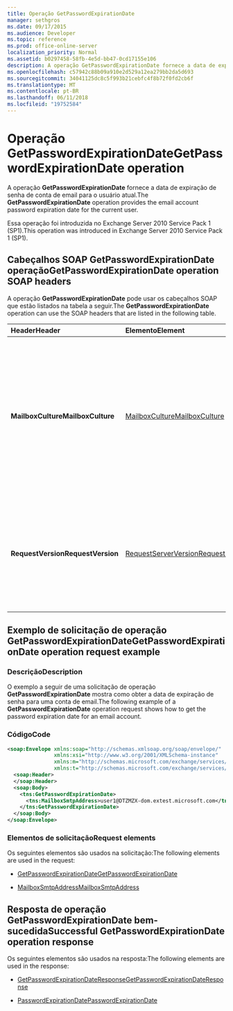 ```yaml
---
title: Operação GetPasswordExpirationDate
manager: sethgros
ms.date: 09/17/2015
ms.audience: Developer
ms.topic: reference
ms.prod: office-online-server
localization_priority: Normal
ms.assetid: b0297458-58fb-4e5d-bb47-0cd17155e106
description: A operação GetPasswordExpirationDate fornece a data de expiração de senha de conta de email para o usuário atual.
ms.openlocfilehash: c57942c88b09a910e2d529a12ea279bb2da5d693
ms.sourcegitcommit: 34041125dc8c5f993b21cebfc4f8b72f0fd2cb6f
ms.translationtype: MT
ms.contentlocale: pt-BR
ms.lasthandoff: 06/11/2018
ms.locfileid: "19752584"
---
```

# <a name="getpasswordexpirationdate-operation"></a><span data-ttu-id="b154a-103">Operação GetPasswordExpirationDate</span><span class="sxs-lookup"><span data-stu-id="b154a-103">GetPasswordExpirationDate operation</span></span>

<span data-ttu-id="b154a-104">A operação **GetPasswordExpirationDate** fornece a data de expiração de senha de conta de email para o usuário atual.</span><span class="sxs-lookup"><span data-stu-id="b154a-104">The **GetPasswordExpirationDate** operation provides the email account password expiration date for the current user.</span></span> 
  
<span data-ttu-id="b154a-105">Essa operação foi introduzida no Exchange Server 2010 Service Pack 1 (SP1).</span><span class="sxs-lookup"><span data-stu-id="b154a-105">This operation was introduced in Exchange Server 2010 Service Pack 1 (SP1).</span></span>
  
## <a name="getpasswordexpirationdate-operation-soap-headers"></a><span data-ttu-id="b154a-106">Cabeçalhos SOAP GetPasswordExpirationDate operação</span><span class="sxs-lookup"><span data-stu-id="b154a-106">GetPasswordExpirationDate operation SOAP headers</span></span>

<span data-ttu-id="b154a-107">A operação **GetPasswordExpirationDate** pode usar os cabeçalhos SOAP que estão listados na tabela a seguir.</span><span class="sxs-lookup"><span data-stu-id="b154a-107">The **GetPasswordExpirationDate** operation can use the SOAP headers that are listed in the following table.</span></span> 
  
|<span data-ttu-id="b154a-108">**Header**</span><span class="sxs-lookup"><span data-stu-id="b154a-108">**Header**</span></span>|<span data-ttu-id="b154a-109">**Elemento**</span><span class="sxs-lookup"><span data-stu-id="b154a-109">**Element**</span></span>|<span data-ttu-id="b154a-110">**Descrição**</span><span class="sxs-lookup"><span data-stu-id="b154a-110">**Description**</span></span>|
|:-----|:-----|:-----|
|<span data-ttu-id="b154a-111">**MailboxCulture**</span><span class="sxs-lookup"><span data-stu-id="b154a-111">**MailboxCulture**</span></span> <br/> |[<span data-ttu-id="b154a-112">MailboxCulture</span><span class="sxs-lookup"><span data-stu-id="b154a-112">MailboxCulture</span></span>](mailboxculture.md) <br/> |<span data-ttu-id="b154a-113">Identifica a cultura, conforme definido no RFC 3066, "Marcas para a identificação de idiomas", que será usada para acessar a caixa de correio.</span><span class="sxs-lookup"><span data-stu-id="b154a-113">Identifies the culture, as defined in RFC 3066, "Tags for the Identification of Languages", to be used to access the mailbox.</span></span> <span data-ttu-id="b154a-114">Isso é aplicável a uma solicitação.</span><span class="sxs-lookup"><span data-stu-id="b154a-114">This is applicable to a request.</span></span>  <br/> |
|<span data-ttu-id="b154a-115">**RequestVersion**</span><span class="sxs-lookup"><span data-stu-id="b154a-115">**RequestVersion**</span></span> <br/> |[<span data-ttu-id="b154a-116">RequestServerVersion</span><span class="sxs-lookup"><span data-stu-id="b154a-116">RequestServerVersion</span></span>](requestserverversion.md) <br/> |<span data-ttu-id="b154a-117">Identifica o esquema para a solicitação de operação.</span><span class="sxs-lookup"><span data-stu-id="b154a-117">Identifies the schema for the operation request.</span></span> <span data-ttu-id="b154a-118">Isso é aplicável a uma solicitação.</span><span class="sxs-lookup"><span data-stu-id="b154a-118">This is applicable to a request.</span></span> <span data-ttu-id="b154a-119">Isso é aplicável a uma solicitação.</span><span class="sxs-lookup"><span data-stu-id="b154a-119">This is applicable to a request.</span></span>  <br/> |
   
## <a name="getpasswordexpirationdate-operation-request-example"></a><span data-ttu-id="b154a-120">Exemplo de solicitação de operação GetPasswordExpirationDate</span><span class="sxs-lookup"><span data-stu-id="b154a-120">GetPasswordExpirationDate operation request example</span></span>

### <a name="description"></a><span data-ttu-id="b154a-121">Descrição</span><span class="sxs-lookup"><span data-stu-id="b154a-121">Description</span></span>

<span data-ttu-id="b154a-122">O exemplo a seguir de uma solicitação de operação **GetPasswordExpirationDate** mostra como obter a data de expiração de senha para uma conta de email.</span><span class="sxs-lookup"><span data-stu-id="b154a-122">The following example of a **GetPasswordExpirationDate** operation request shows how to get the password expiration date for an email account.</span></span> 
  
### <a name="code"></a><span data-ttu-id="b154a-123">Código</span><span class="sxs-lookup"><span data-stu-id="b154a-123">Code</span></span>

```XML
<soap:Envelope xmlns:soap="http://schemas.xmlsoap.org/soap/envelope/"
               xmlns:xsi="http://www.w3.org/2001/XMLSchema-instance"
               xmlns:m="http://schemas.microsoft.com/exchange/services/2006/messages"
               xmlns:t="http://schemas.microsoft.com/exchange/services/2006/types">
  <soap:Header>
  </soap:Header>
  <soap:Body>
    <tns:GetPasswordExpirationDate>
      <tns:MailboxSmtpAddress>user1@DTZMZX-dom.extest.microsoft.com</tns:MailboxSmtpAddress>
    </tns:GetPasswordExpirationDate>
  </soap:Body>
</soap:Envelope>

```

### <a name="request-elements"></a><span data-ttu-id="b154a-124">Elementos de solicitação</span><span class="sxs-lookup"><span data-stu-id="b154a-124">Request elements</span></span>

<span data-ttu-id="b154a-125">Os seguintes elementos são usados na solicitação:</span><span class="sxs-lookup"><span data-stu-id="b154a-125">The following elements are used in the request:</span></span>
  
- [<span data-ttu-id="b154a-126">GetPasswordExpirationDate</span><span class="sxs-lookup"><span data-stu-id="b154a-126">GetPasswordExpirationDate</span></span>](getpasswordexpirationdate.md)
    
- [<span data-ttu-id="b154a-127">MailboxSmtpAddress</span><span class="sxs-lookup"><span data-stu-id="b154a-127">MailboxSmtpAddress</span></span>](mailboxsmtpaddress.md)
    
## <a name="successful-getpasswordexpirationdate-operation-response"></a><span data-ttu-id="b154a-128">Resposta de operação GetPasswordExpirationDate bem-sucedida</span><span class="sxs-lookup"><span data-stu-id="b154a-128">Successful GetPasswordExpirationDate operation response</span></span>

<span data-ttu-id="b154a-129">Os seguintes elementos são usados na resposta:</span><span class="sxs-lookup"><span data-stu-id="b154a-129">The following elements are used in the response:</span></span>
  
- [<span data-ttu-id="b154a-130">GetPasswordExpirationDateResponse</span><span class="sxs-lookup"><span data-stu-id="b154a-130">GetPasswordExpirationDateResponse</span></span>](getpasswordexpirationdateresponse.md)
    
- [<span data-ttu-id="b154a-131">PasswordExpirationDate</span><span class="sxs-lookup"><span data-stu-id="b154a-131">PasswordExpirationDate</span></span>](passwordexpirationdate.md)
    

